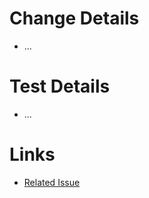 # Change Details
* ...

# Test Details
* ...

# Links
* [Related Issue](https://github.com/bonusbits/bonusbits_ecs_cluster/issues/00)